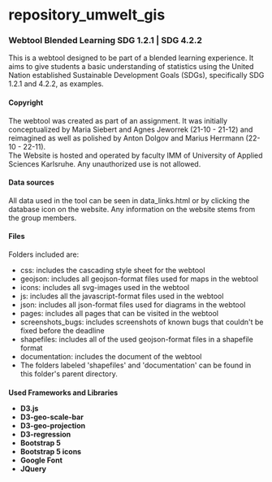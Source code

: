 # repository_umwelt_gis
<h3>Webtool Blended Learning SDG 1.2.1 | SDG 4.2.2</h3>
<p>This is a webtool designed to be part of a blended learning experience. It aims to give students a basic understanding of statistics using the United Nation established Sustainable Development Goals (SDGs), specifically SDG 1.2.1 and 4.2.2, as examples.
<h4>Copyright</h4>
<p>The webtool was created as part of an assignment. It was initially conceptualized by Maria Siebert and Agnes Jeworrek (21-10 - 21-12) and reimagined as well as polished by Anton Dolgov and Marius Herrmann (22-10 - 22-11). <br>
The Website is hosted and operated by faculty IMM of University of Applied Sciences Karlsruhe.
Any unauthorized use is not allowed.</p>
<h4>Data sources</h4>
<p>All data used in the tool can be seen in data_links.html or by clicking the database icon on the website. Any information on the website stems from the group members. </p>
<h4>Files</h4>
<p>Folders included are:
<ul> <li>css: includes the cascading style sheet for the webtool</li>
     <li>geojson: includes all geojson-format files used for maps in the webtool</li>
     <li>icons: includes all svg-images used in the webtool</li>
     <li>js: includes all the javascript-format files used in the webtool</li>
     <li>json: includes all json-format files used for diagrams in the webtool</li>
     <li>pages: includes all pages that can be visited in the webtool</li>
     <li>screenshots_bugs: includes screenshots of known bugs that couldn't be fixed before the deadline</li>
     <li>shapefiles: includes all of the used geojson-format files in a shapefile format</li>
     <li>documentation: includes the document of the webtool</li>
     <li>The folders labeled 'shapefiles' and 'documentation' can be found in this folder's parent directory.</li>
</ul>
<h4>Used Frameworks and Libraries
<ul> <li>D3.js</li>
     <li>D3-geo-scale-bar</li>
     <li>D3-geo-projection</li>
     <li>D3-regression</li>
     <li>Bootstrap 5</li>
     <li>Bootstrap 5 icons</li>
     <li>Google Font</li>
     <li>JQuery</li>

</ul>
</p>